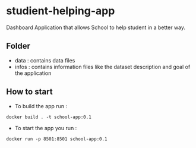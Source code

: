 # studient-helping-app
Dashboard Application that allows School to help student in a better way. 

## Folder 
- data : contains data files
- infos : contains information files like the dataset description and goal of the application

## How to start

- To build the app run :
```
docker build . -t school-app:0.1
```

- To start the app you run :  
```
docker run -p 8501:8501 school-app:0.1
```
